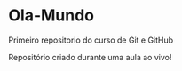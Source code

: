 # Ola-Mundo
 Primeiro repositorio do curso de Git e GitHub

Repositório criado durante uma aula ao vivo!